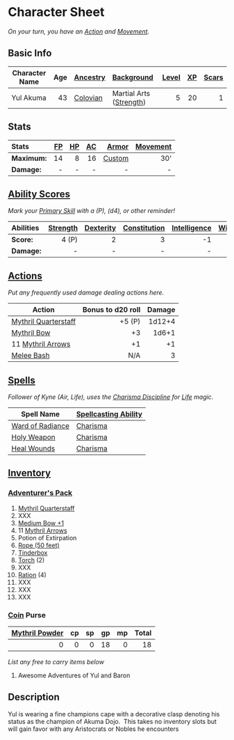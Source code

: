 # Character Sheet

*On your turn, you have an [Action](../../../../Game%20Procedures/Core%20Procedures/Action.md) and [Movement](../../../../Game%20Procedures/Combat/Movement.md).*

## Basic Info

| Character Name | Age | [Ancestry](../../../../Player%20Characters/Ancenstries/Ancestry.md)                             | [Background](../../../../Player%20Characters/Backgrounds/Background.md)                       | [Level](../../../../Player%20Characters/Derived%20Statistics/Level.md) | [XP](../../../../Player%20Characters/Derived%20Statistics/Experience%20Points.md) | [Scars](../../../../Player%20Characters/Derived%20Statistics/Scars.md) |
| -------------- | --: | :------------------------------------------------------------------------------------------- | :----------------------------------------------------------------------------------------- | ------------------------------------------------------------------: | -----------------------------------------------------------------------------: | ------------------------------------------------------------------: |
| Yul Akuma      |  43 | [Colovian](../../../../Player%20Characters/Ancenstries/The%20People%20of%20Mithrinia/Humans.md) | Martial Arts ([Strength](../../../../Player%20Characters/The%20Ability%20Scores/Strength.md)) |                                                                   5 |                                                                             20 |                                                                   1 |

## Stats

| Stats        | [FP](../../../../Player%20Characters/Derived%20Statistics/Fatigue%20Points.md) | [HP](../../../../Player%20Characters/Derived%20Statistics/Health%20Points.md) | [AC](../../../../Player%20Characters/Derived%20Statistics/Armor%20Class.md) |                                    [Armor](../../../../Items%20and%20Gear/Armor/Armor.md) | [Movement](../../../../Game%20Procedures/Combat/Movement.md) |
| :----------- | --------------------------------------------------------------------------: | -------------------------------------------------------------------------: | -----------------------------------------------------------------------: | -------------------------------------------------------------------------------------: | --------------------------------------------------------: |
| **Maximum:** |                                                                          14 |                                                                          8 |                                                                       16 | [Custom](../../../../Items%20and%20Gear/Armor/Silvered%20Armor/Silver%20Plate%20Armor.md) |                                                       30' |
| **Damage:**  |                                                                           - |                                                                          - |                                                                        - |                                                                                      - |                                                         - |

## [Ability Scores](../../../../Player%20Characters/The%20Ability%20Scores/Ability%20Scores.md)

*Mark your [Primary Skill](../../../../Player%20Characters/Backgrounds/Primary%20Skill.md) with a (P), (d4), or other reminder!*

| Abilities   | [Strength](../../../../Player%20Characters/The%20Ability%20Scores/Strength.md) | [Dexterity](../../../../Player%20Characters/The%20Ability%20Scores/Dexterity.md) | [Constitution](../../../../Player%20Characters/The%20Ability%20Scores/Constitution.md) | [Intelligence](../../../../Player%20Characters/The%20Ability%20Scores/Intelligence.md) | [Wisdom](../../../../Player%20Characters/The%20Ability%20Scores/Wisdom.md)<br> | [Charisma](../../../../Player%20Characters/The%20Ability%20Scores/Charisma.md)<br> |
| :---------- | -----------------------------------------------------------------------------: | -------------------------------------------------------------------------------: | -------------------------------------------------------------------------------------: | -------------------------------------------------------------------------------------: | -----------------------------------------------------------------------------: | ---------------------------------------------------------------------------------: |
| **Score:**  |                                                                          4 (P) |                                                                                2 |                                                                                      3 |                                                                                     -1 |                                                                              0 |                                                                                  4 |
| **Damage:** |                                                                              - |                                                                                - |                                                                                      - |                                                                                      - |                                                                              - |                                                                                  - |

## [Actions](../../../../Game%20Procedures/Core%20Procedures/Action.md)

*Put any frequently used damage dealing actions here.*

| Action                                                                                                     | Bonus to d20 roll | Damage |
| ---------------------------------------------------------------------------------------------------------- | ----------------: | -----: |
| [Mythril Quarterstaff](../../../../Items%20and%20Gear/Weapons/Melee%20Weapons/Large%20Skilled%20Weapon.md) |            +5 (P) | 1d12+4 |
| [Mythril Bow](../../../../Items%20and%20Gear/Weapons/Ranged%20Weapons/Medium%20Bow.md)                     |                +3 |  1d6+1 |
| 11 [Mythril Arrows](../../../../Items%20and%20Gear/Weapons/Ammo/Arrow.md)                                  |                +1 |     +1 |
| [Melee Bash](../../../../Game%20Procedures/Combat/Melee%20Attack.md#Melee%20Bash)                          |               N/A |      3 |

## [Spells](../../../../Magic/Spells.md)

*Follower of Kyne (Air, Life), uses the [Charisma Discipline](../../../../Magic/Spellcasting/Spellcasting%20Disciplines/Charisma%20Discipline.md) for [Life](../../../../Magic/Spells/Spell%20Domains/Life.md) magic.*

| Spell Name                                                                                      | [Spellcasting Ability](../../../../Magic/Spellcasting/Spellcasting%20Ability.md) |
| ----------------------------------------------------------------------------------------------- | ----------------------------------------------------------------------------- |
| [Ward of Radiance](../../../../Magic/Spells/Spells%20by%20Level/Level%201/Ward%20of%20Radiance.md) | [Charisma](../../../../Player%20Characters/The%20Ability%20Scores/Charisma.md)   |
| [Holy Weapon](../../../../Magic/Spells/Spells%20by%20Level/Level%202/Holy%20Weapon.md)             | [Charisma](../../../../Player%20Characters/The%20Ability%20Scores/Charisma.md)   |
| [Heal Wounds](../../../../Magic/Spells/Spells%20by%20Level/Level%201/Heal%20Wounds.md)             | [Charisma](../../../../Player%20Characters/The%20Ability%20Scores/Charisma.md)   |

## [Inventory](../../../../Player%20Characters/Derived%20Statistics/Inventory.md)

### [Adventurer's Pack](../../../../Items%20and%20Gear/Gear/100%20Coins/Adventurer's%20Pack.md)

1. [Mythril Quarterstaff](../../../../Items%20and%20Gear/Weapons/Melee%20Weapons/Large%20Skilled%20Weapon.md)
2. XXX
3. [Medium Bow +1](../../../../Items%20and%20Gear/Weapons/Ranged%20Weapons/Medium%20Bow.md)
4. 11 [Mythril Arrows](../../../../Items%20and%20Gear/Weapons/Ammo/Arrow.md)
5. Potion of Extirpation
6. [Rope (50 feet)](../../../../Items%20and%20Gear/Gear/50%20Coins/Rope%20(50%20feet).md)
7. [Tinderbox](../../../../Items%20and%20Gear/Gear/10%20Coins/Tinderbox.md)
8. [Torch](../../../../Items%20and%20Gear/Gear/1%20Coin/Torch.md) (2)
9. XXX
10. [Ration](../../../../Items%20and%20Gear/Gear/1%20Coin/Ration.md) (4)
11. XXX
12. XXX
13. XXX

### [Coin](../../../../Resources%20for%20GMs/Economy/Coins.md) Purse

| [Mythril Powder](../../../../Magic/Spellcasting/Mythril.md) |  cp |  sp |  gp |  mp | Total |
| -------------------------------------------------------: | --: | --: | --: | --: | ----: |
|                                                        0 |   0 |   0 |  18 |   0 |    18 |

*List any free to carry items below*

1. Awesome Adventures of Yul and Baron

## Description

Yul is wearing a fine champions cape with a decorative clasp denoting his status as the champion of Akuma Dojo.  This takes no inventory slots but will gain favor with any Aristocrats or Nobles he encounters
